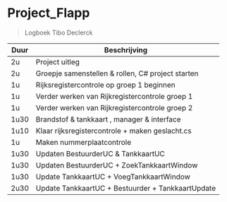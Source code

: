# Project_Flapp

> Logboek Tibo Declerck

| Duur | Beschrijving                                      |
| ---- | ------------------------------------------------- |
| 2u   | Project uitleg                                    |
| 2u   | Groepje samenstellen & rollen, C# project starten |
| 1u   | Rijksregistercontrole op groep 1 beginnen         |
| 1u   | Verder werken van Rijkregistercontrole groep 1    |
| 1u   | Verder werken van Rijkregistercontrole groep 2    |
| 1u30 | Brandstof & tankkaart , manager & interface       |
| 1u10 | Klaar rijksregistercontrole + maken geslacht.cs   |
| 1u   | Maken nummerplaatcontrole                         |
| 1u30 | Updaten BestuurderUC & TankkaartUC                |
| 1u30 | Updaten BestuurderUC + ZoekTankkaartWindow        |
| 1u30 | Update TankkaartUC + VoegTankkaartWindow          |
| 2u30 | Update TankkaartUC + Bestuurder + TankkaartUpdate |
